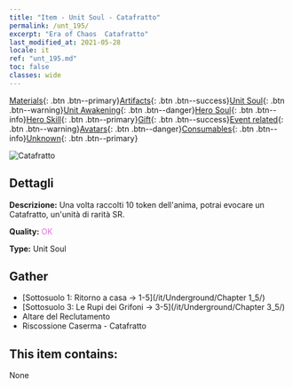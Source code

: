 ```yaml
---
title: "Item - Unit Soul - Catafratto"
permalink: /unt_195/
excerpt: "Era of Chaos  Catafratto"
last_modified_at: 2021-05-28
locale: it
ref: "unt_195.md"
toc: false
classes: wide
---
```

 [Materials](/ItemsIT/){: .btn .btn--primary}[Artifacts](/ItemsIT/Artifacts/){: .btn .btn--success}[Unit Soul](/ItemsIT/UnitSoul/){: .btn .btn--warning}[Unit Awakening](/ItemsIT/UnitAwakening/){: .btn .btn--danger}[Hero Soul](/ItemsIT/HeroSoul/){: .btn .btn--info}[Hero Skill](/ItemsIT/HeroSkill/){: .btn .btn--primary}[Gift](/ItemsIT/Gift/){: .btn .btn--success}[Event related](/ItemsIT/Events/){: .btn .btn--warning}[Avatars](/ItemsIT/Avatars/){: .btn .btn--danger}[Consumables](/ItemsIT/Consumables/){: .btn .btn--info}[Unknown](/ItemsIT/Unknown/){: .btn .btn--primary}

 ![Catafratto](/images/u/ti_qishi.jpg)

## Dettagli
 **Descrizione:** Una volta raccolti 10 token dell'anima, potrai evocare un Catafratto, un'unità di rarità SR.

 **Quality:** <span style="color: #DA70D6">OK</span>

 **Type:** Unit Soul

## Gather

*    [Sottosuolo 1: Ritorno a casa -> 1-5](/it/Underground/Chapter 1_5/) 
*    [Sottosuolo 3: Le Rupi dei Grifoni -> 3-5](/it/Underground/Chapter 3_5/) 
*    Altare del Reclutamento 
*    Riscossione Caserma - Catafratto 

## This item contains:

  None


